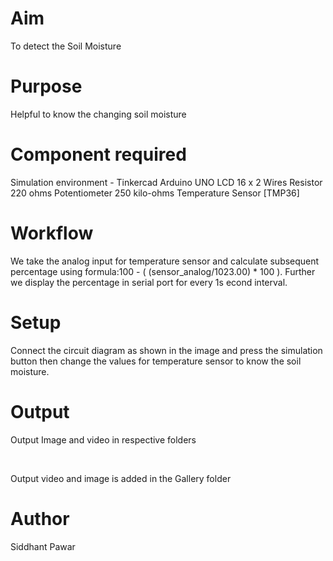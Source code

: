 # Aim
To detect the Soil Moisture
<br>

# Purpose
Helpful to know the changing soil moisture
<br>

# Component required
Simulation environment - Tinkercad
Arduino UNO
LCD 16 x 2 
Wires
Resistor 220 ohms 
Potentiometer 250 kilo-ohms
Temperature Sensor [TMP36]
<br>


# Workflow
We take the analog input for temperature sensor and calculate subsequent percentage using formula:100 - ( (sensor_analog/1023.00) * 100 ). Further we display the percentage in serial port for every 1s econd interval.
<br>

# Setup 
Connect the circuit diagram as shown in the image and press the simulation button then change the values for temperature sensor to know the soil moisture.

# Output
Output Image and video in respective folders

<br>

Output video and image is added in the Gallery folder
<br>

# Author
Siddhant Pawar